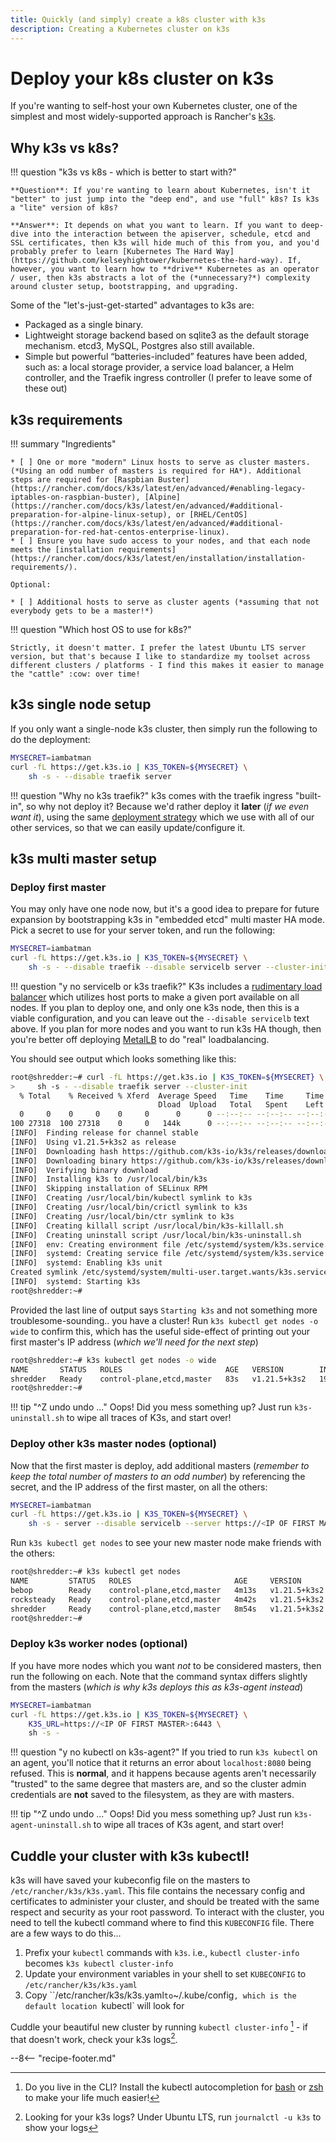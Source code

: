 ```yaml
---
title: Quickly (and simply) create a k8s cluster with k3s
description: Creating a Kubernetes cluster on k3s
---
```

# Deploy your k8s cluster on k3s

If you're wanting to self-host your own Kubernetes cluster, one of the simplest and most widely-supported approach is Rancher's [k3s](https://k3s.io/).

## Why k3s vs k8s?

!!! question "k3s vs k8s - which is better to start with?"

    **Question**: If you're wanting to learn about Kubernetes, isn't it "better" to just jump into the "deep end", and use "full" k8s? Is k3s a "lite" version of k8s?

    **Answer**: It depends on what you want to learn. If you want to deep-dive into the interaction between the apiserver, schedule, etcd and SSL certificates, then k3s will hide much of this from you, and you'd probably prefer to learn [Kubernetes The Hard Way](https://github.com/kelseyhightower/kubernetes-the-hard-way). If, however, you want to learn how to **drive** Kubernetes as an operator / user, then k3s abstracts a lot of the (*unnecessary?*) complexity around cluster setup, bootstrapping, and upgrading.

Some of the "let's-just-get-started" advantages to k3s are:

* Packaged as a single binary.
* Lightweight storage backend based on sqlite3 as the default storage mechanism. etcd3, MySQL, Postgres also still available.
* Simple but powerful “batteries-included” features have been added, such as: a local storage provider, a service load balancer, a Helm controller, and the Traefik ingress controller (I prefer to leave some of these out)

## k3s requirements

!!! summary "Ingredients"

    * [ ] One or more "modern" Linux hosts to serve as cluster masters. (*Using an odd number of masters is required for HA*). Additional steps are required for [Raspbian Buster](https://rancher.com/docs/k3s/latest/en/advanced/#enabling-legacy-iptables-on-raspbian-buster), [Alpine](https://rancher.com/docs/k3s/latest/en/advanced/#additional-preparation-for-alpine-linux-setup), or [RHEL/CentOS](https://rancher.com/docs/k3s/latest/en/advanced/#additional-preparation-for-red-hat-centos-enterprise-linux).
    * [ ] Ensure you have sudo access to your nodes, and that each node meets the [installation requirements](https://rancher.com/docs/k3s/latest/en/installation/installation-requirements/).

    Optional:

    * [ ] Additional hosts to serve as cluster agents (*assuming that not everybody gets to be a master!*)

!!! question "Which host OS to use for k8s?"

    Strictly, it doesn't matter. I prefer the latest Ubuntu LTS server version, but that's because I like to standardize my toolset across different clusters / platforms - I find this makes it easier to manage the "cattle" :cow: over time! 

## k3s single node setup

If you only want a single-node k3s cluster, then simply run the following to do the deployment:

```bash
MYSECRET=iambatman
curl -fL https://get.k3s.io | K3S_TOKEN=${MYSECRET} \
    sh -s - --disable traefik server
```

!!! question "Why no k3s traefik?"
    k3s comes with the traefik ingress "built-in", so why not deploy it? Because we'd rather deploy it **later** (*if we even want it*), using the same [deployment strategy](/kubernetes/deployment/flux/) which we use with all of our other services, so that we can easily update/configure it.

## k3s multi master setup

### Deploy first master

You may only have one node now, but it's a good idea to prepare for future expansion by bootstrapping k3s in "embedded etcd" multi master HA mode. Pick a secret to use for your server token, and run the following:

```bash
MYSECRET=iambatman
curl -fL https://get.k3s.io | K3S_TOKEN=${MYSECRET} \
    sh -s - --disable traefik --disable servicelb server --cluster-init
```

!!! question "y no servicelb or k3s traefik?"
    K3s includes a [rudimentary load balancer](/kubernetes/loadbalancer/k3s/) which utilizes host ports to make a given port available on all nodes. If you plan to deploy one, and only one k3s node, then this is a viable configuration, and you can leave out the `--disable servicelb` text above. If you plan for more nodes and you want to run k3s HA though, then you're better off deploying [MetalLB](/kubernetes/loadbalancer/metallb/) to do "real" loadbalancing.

You should see output which looks something like this:

```bash
root@shredder:~# curl -fL https://get.k3s.io | K3S_TOKEN=${MYSECRET} \
>     sh -s - --disable traefik server --cluster-init
  % Total    % Received % Xferd  Average Speed   Time    Time     Time  Current
                                 Dload  Upload   Total   Spent    Left  Speed
  0     0    0     0    0     0      0      0 --:--:-- --:--:-- --:--:--     0
100 27318  100 27318    0     0   144k      0 --:--:-- --:--:-- --:--:--  144k
[INFO]  Finding release for channel stable
[INFO]  Using v1.21.5+k3s2 as release
[INFO]  Downloading hash https://github.com/k3s-io/k3s/releases/download/v1.21.5+k3s2/sha256sum-amd64.txt
[INFO]  Downloading binary https://github.com/k3s-io/k3s/releases/download/v1.21.5+k3s2/k3s
[INFO]  Verifying binary download
[INFO]  Installing k3s to /usr/local/bin/k3s
[INFO]  Skipping installation of SELinux RPM
[INFO]  Creating /usr/local/bin/kubectl symlink to k3s
[INFO]  Creating /usr/local/bin/crictl symlink to k3s
[INFO]  Creating /usr/local/bin/ctr symlink to k3s
[INFO]  Creating killall script /usr/local/bin/k3s-killall.sh
[INFO]  Creating uninstall script /usr/local/bin/k3s-uninstall.sh
[INFO]  env: Creating environment file /etc/systemd/system/k3s.service.env
[INFO]  systemd: Creating service file /etc/systemd/system/k3s.service
[INFO]  systemd: Enabling k3s unit
Created symlink /etc/systemd/system/multi-user.target.wants/k3s.service → /etc/systemd/system/k3s.service.
[INFO]  systemd: Starting k3s
root@shredder:~#
```

Provided the last line of output says `Starting k3s` and not something more troublesome-sounding.. you have a cluster! Run `k3s kubectl get nodes -o wide` to confirm this, which has the useful side-effect of printing out your first master's IP address (*which we'll need for the next step*)

```bash
root@shredder:~# k3s kubectl get nodes -o wide
NAME       STATUS   ROLES                       AGE   VERSION        INTERNAL-IP      EXTERNAL-IP   OS-IMAGE             KERNEL-VERSION     CONTAINER-RUNTIME
shredder   Ready    control-plane,etcd,master   83s   v1.21.5+k3s2   192.168.39.201   <none>        Ubuntu 20.04.3 LTS   5.4.0-70-generic   containerd://1.4.11-k3s1
root@shredder:~#
```

!!! tip "^Z undo undo ..."
    Oops! Did you mess something up? Just run `k3s-uninstall.sh` to wipe all traces of K3s, and start over!

### Deploy other k3s master nodes (optional)

Now that the first master is deploy, add additional masters (*remember to keep the total number of masters to an odd number*) by referencing the secret, and the IP address of the first master, on all the others:

```bash
MYSECRET=iambatman
curl -fL https://get.k3s.io | K3S_TOKEN=${MYSECRET} \
    sh -s - server --disable servicelb --server https://<IP OF FIRST MASTER>:6443
```

Run `k3s kubectl get nodes` to see your new master node make friends with the others:

```bash
root@shredder:~# k3s kubectl get nodes
NAME         STATUS   ROLES                       AGE     VERSION
bebop        Ready    control-plane,etcd,master   4m13s   v1.21.5+k3s2
rocksteady   Ready    control-plane,etcd,master   4m42s   v1.21.5+k3s2
shredder     Ready    control-plane,etcd,master   8m54s   v1.21.5+k3s2
root@shredder:~#
```

### Deploy k3s worker nodes (optional)

If you have more nodes which you want _not_ to be considered masters, then run the following on each. Note that the command syntax differs slightly from the masters (*which is why k3s deploys this as k3s-agent instead*)

```bash
MYSECRET=iambatman
curl -fL https://get.k3s.io | K3S_TOKEN=${MYSECRET} \
    K3S_URL=https://<IP OF FIRST MASTER>:6443 \
    sh -s -
```

!!! question "y no kubectl on k3s-agent?"
    If you tried to run `k3s kubectl` on an agent, you'll notice that it returns an error about `localhost:8080` being refused. This is **normal**, and it happens because agents aren't necessarily "trusted" to the same degree that masters are, and so the cluster admin credentials are **not** saved to the filesystem, as they are with masters.

!!! tip "^Z undo undo ..."
    Oops! Did you mess something up? Just run `k3s-agent-uninstall.sh` to wipe all traces of K3s agent, and start over!

## Cuddle your cluster with k3s kubectl!

k3s will have saved your kubeconfig file on the masters to `/etc/rancher/k3s/k3s.yaml`. This file contains the necessary config and certificates to administer your cluster, and should be treated with the same respect and security as your root password. To interact with the cluster, you need to tell the kubectl command where to find this `KUBECONFIG` file. There are a few ways to do this...

1. Prefix your `kubectl` commands with `k3s`. i.e., `kubectl cluster-info` becomes `k3s kubectl cluster-info`
2. Update your environment variables in your shell to set `KUBECONFIG` to `/etc/rancher/k3s/k3s.yaml`
3. Copy ``/etc/rancher/k3s/k3s.yaml` to `~/.kube/config`, which is the default location `kubectl` will look for

Cuddle your beautiful new cluster by running `kubectl cluster-info` [^1] - if that doesn't work, check your k3s logs[^2].

[^1]: Do you live in the CLI? Install the kubectl autocompletion for [bash](https://kubernetes.io/docs/tasks/tools/included/optional-kubectl-configs-bash-linux/) or [zsh](https://kubernetes.io/docs/tasks/tools/included/optional-kubectl-configs-zsh/) to make your life much easier!
[^2]: Looking for your k3s logs? Under Ubuntu LTS, run `journalctl -u k3s` to show your logs
[^3]: k3s is not the only "lightweight kubernetes" game in town. Minikube (*virtualization-based*) and mikrok8s (*possibly better for Ubuntu users since it's installed in a "snap" - haha*) are also popular options. One day I'll write a "mikrok8s vs k3s" review, but it doesn't really matter for our cluster operations - as I understand it, microk8s makes HA clustering slightly easire than k3s, but you get slightly less "out-of-the-box" in return, so mikrok8s may be more suitable for experience users / production edge deployments.

--8<-- "recipe-footer.md"
